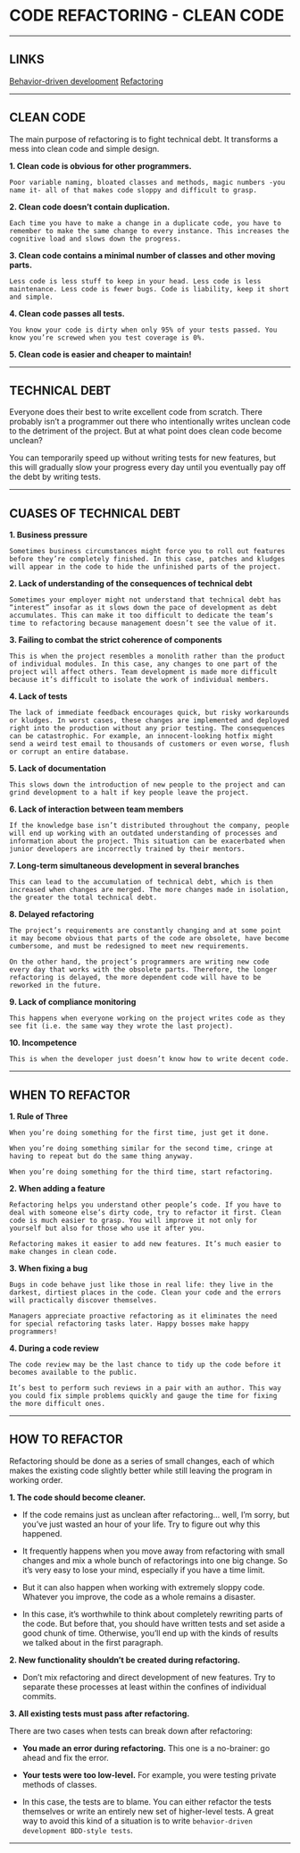 # CODE REFACTORING - CLEAN CODE


---


## LINKS

[Behavior-driven development](https://en.wikipedia.org/wiki/Behavior-driven_development)
[Refactoring](https://refactoring.guru/refactoring)


---


## CLEAN CODE

The main purpose of refactoring is to fight technical debt. It transforms a mess into clean code and simple design.


**1. Clean code is obvious for other programmers.**

    Poor variable naming, bloated classes and methods, magic numbers -you name it- all of that makes code sloppy and difficult to grasp.


**2. Clean code doesn’t contain duplication.**

    Each time you have to make a change in a duplicate code, you have to remember to make the same change to every instance. This increases the cognitive load and slows down the progress.


**3. Clean code contains a minimal number of classes and other moving parts.**

    Less code is less stuff to keep in your head. Less code is less maintenance. Less code is fewer bugs. Code is liability, keep it short and simple.


**4. Clean code passes all tests.**
   
    You know your code is dirty when only 95% of your tests passed. You know you’re screwed when you test coverage is 0%.


**5. Clean code is easier and cheaper to maintain!**



---


## TECHNICAL DEBT

Everyone does their best to write excellent code from scratch. There probably isn’t a programmer out there who intentionally writes unclean code to the detriment of the project. But at what point does clean code become unclean?

You can temporarily speed up without writing tests for new features, but this will gradually slow your progress every day until you eventually pay off the debt by writing tests.



---


## CUASES OF TECHNICAL DEBT

**1. Business pressure**

    Sometimes business circumstances might force you to roll out features before they’re completely finished. In this case, patches and kludges will appear in the code to hide the unfinished parts of the project.


**2. Lack of understanding of the consequences of technical debt**

    Sometimes your employer might not understand that technical debt has “interest” insofar as it slows down the pace of development as debt accumulates. This can make it too difficult to dedicate the team’s time to refactoring because management doesn’t see the value of it.


**3. Failing to combat the strict coherence of components**

    This is when the project resembles a monolith rather than the product of individual modules. In this case, any changes to one part of the project will affect others. Team development is made more difficult because it’s difficult to isolate the work of individual members.


**4. Lack of tests**

    The lack of immediate feedback encourages quick, but risky workarounds or kludges. In worst cases, these changes are implemented and deployed right into the production without any prior testing. The consequences can be catastrophic. For example, an innocent-looking hotfix might send a weird test email to thousands of customers or even worse, flush or corrupt an entire database.


**5. Lack of documentation**

    This slows down the introduction of new people to the project and can grind development to a halt if key people leave the project.


**6. Lack of interaction between team members**

    If the knowledge base isn’t distributed throughout the company, people will end up working with an outdated understanding of processes and information about the project. This situation can be exacerbated when junior developers are incorrectly trained by their mentors.


**7. Long-term simultaneous development in several branches**

    This can lead to the accumulation of technical debt, which is then increased when changes are merged. The more changes made in isolation, the greater the total technical debt.


**8. Delayed refactoring**

    The project’s requirements are constantly changing and at some point it may become obvious that parts of the code are obsolete, have become cumbersome, and must be redesigned to meet new requirements.

    On the other hand, the project’s programmers are writing new code every day that works with the obsolete parts. Therefore, the longer refactoring is delayed, the more dependent code will have to be reworked in the future.


**9. Lack of compliance monitoring**

    This happens when everyone working on the project writes code as they see fit (i.e. the same way they wrote the last project).


**10. Incompetence**

    This is when the developer just doesn’t know how to write decent code.


---


## WHEN TO REFACTOR

**1. Rule of Three**

    When you’re doing something for the first time, just get it done.

    When you’re doing something similar for the second time, cringe at having to repeat but do the same thing anyway.

    When you’re doing something for the third time, start refactoring.


**2. When adding a feature**

    Refactoring helps you understand other people’s code. If you have to deal with someone else’s dirty code, try to refactor it first. Clean code is much easier to grasp. You will improve it not only for yourself but also for those who use it after you.

    Refactoring makes it easier to add new features. It’s much easier to make changes in clean code.


**3. When fixing a bug**

    Bugs in code behave just like those in real life: they live in the darkest, dirtiest places in the code. Clean your code and the errors will practically discover themselves.

    Managers appreciate proactive refactoring as it eliminates the need for special refactoring tasks later. Happy bosses make happy programmers!


**4. During a code review**

    The code review may be the last chance to tidy up the code before it becomes available to the public.

    It’s best to perform such reviews in a pair with an author. This way you could fix simple problems quickly and gauge the time for fixing the more difficult ones.



---


## HOW TO REFACTOR

Refactoring should be done as a series of small changes, each of which makes the existing code slightly better while still leaving the program in working order.


**1. The code should become cleaner.**

*   If the code remains just as unclean after refactoring... well, I’m sorry, but you’ve just wasted an hour of your life. Try to figure out why this happened.


*   It frequently happens when you move away from refactoring with small changes and mix a whole bunch of refactorings into one big change. So it’s very easy to lose your mind, especially if you have a time limit.

*   But it can also happen when working with extremely sloppy code. Whatever you improve, the code as a whole remains a disaster.

*   In this case, it’s worthwhile to think about completely rewriting parts of the code. But before that, you should have written tests and set aside a good chunk of time. Otherwise, you’ll end up with the kinds of results we talked about in the first paragraph.


**2. New functionality shouldn’t be created during refactoring.**

*   Don’t mix refactoring and direct development of new features. Try to separate these processes at least within the confines of individual commits.

 
**3. All existing tests must pass after refactoring.**

There are two cases when tests can break down after refactoring:

*    **You made an error during refactoring.** This one is a no-brainer: go ahead and fix the error.

*    **Your tests were too low-level.** For example, you were testing private methods of classes.

*    In this case, the tests are to blame. You can either refactor the tests themselves or write an entirely new set of higher-level tests. A great way to avoid this kind of a situation is to write `behavior-driven development BDD-style tests`.



---




